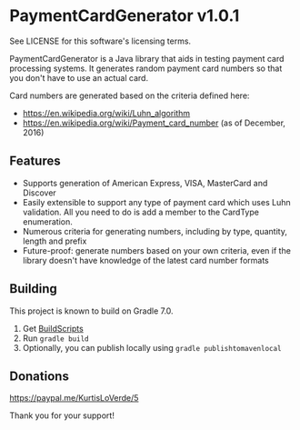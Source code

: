 PaymentCardGenerator v1.0.1
===========================

See LICENSE for this software's licensing terms.

PaymentCardGenerator is a Java library that aids in testing payment card processing systems.
It generates random payment card numbers so that you don't have to use an actual card.

Card numbers are generated based on the criteria defined here:

* https://en.wikipedia.org/wiki/Luhn_algorithm
* https://en.wikipedia.org/wiki/Payment_card_number (as of December, 2016)


## Features

* Supports generation of American Express, VISA, MasterCard and Discover
* Easily extensible to support any type of payment card which uses Luhn validation.  All you need to do is add a member to the CardType enumeration.
* Numerous criteria for generating numbers, including by type, quantity, length and prefix
* Future-proof:  generate numbers based on your own criteria, even if the library doesn't have knowledge of the latest card number formats


## Building

This project is known to build on Gradle 7.0.

1.  Get [BuildScripts](https://github.com/kloverde/BuildScripts)
2.  Run `gradle build`
3.  Optionally, you can publish locally using `gradle publishtomavenlocal`


## Donations

https://paypal.me/KurtisLoVerde/5

Thank you for your support!
